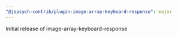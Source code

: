 ```yaml
---
"@jspsych-contrib/plugin-image-array-keyboard-response": major
---
```


Initial release of image-array-keyboard-response
